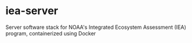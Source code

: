 # iea-server
Server software stack for NOAA's Integrated Ecosystem Assessment (IEA) program, containerized using Docker
